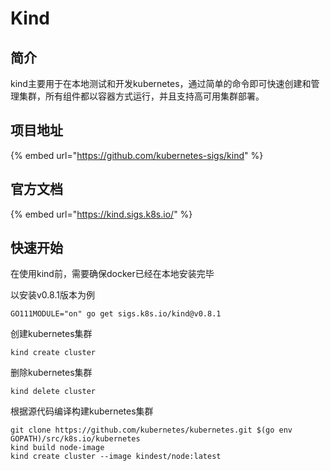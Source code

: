 # Kind

## 简介

kind主要用于在本地测试和开发kubernetes，通过简单的命令即可快速创建和管理集群，所有组件都以容器方式运行，并且支持高可用集群部署。

## 项目地址

{% embed url="https://github.com/kubernetes-sigs/kind" %}

## 官方文档

{% embed url="https://kind.sigs.k8s.io/" %}

## 快速开始

在使用kind前，需要确保docker已经在本地安装完毕

以安装v0.8.1版本为例

```text
GO111MODULE="on" go get sigs.k8s.io/kind@v0.8.1
```

创建kubernetes集群

```text
kind create cluster
```

删除kubernetes集群

```text
kind delete cluster
```

根据源代码编译构建kubernetes集群

```text
git clone https://github.com/kubernetes/kubernetes.git $(go env GOPATH)/src/k8s.io/kubernetes
kind build node-image
kind create cluster --image kindest/node:latest
```

